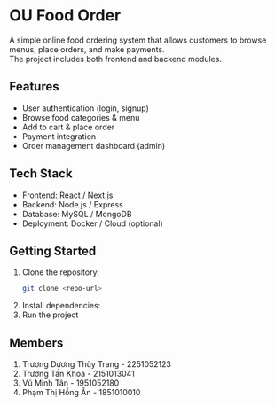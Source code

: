 

# OU Food Order

A simple online food ordering system that allows customers to browse menus, place orders, and make payments.  
The project includes both frontend and backend modules.

## Features
- User authentication (login, signup)
- Browse food categories & menu
- Add to cart & place order
- Payment integration
- Order management dashboard (admin)

## Tech Stack
- Frontend: React / Next.js
- Backend: Node.js / Express
- Database: MySQL / MongoDB
- Deployment: Docker / Cloud (optional)

## Getting Started
1. Clone the repository:
   ```bash
   git clone <repo-url>

2. Install dependencies:
3. Run the project

## Members

1. Trương Dương Thùy Trang - 2251052123
2.	Trương Tấn Khoa - 2151013041
3. Vũ Minh Tân - 1951052180
4. Phạm Thị Hồng Ân - 1851010010